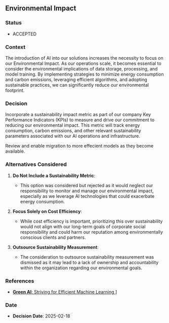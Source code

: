 ## Environmental Impact

### Status
- ACCEPTED

### Context
The introduction of AI into our solutions increases the necessity to focus on our Environmental Impact. As our operations scale, it becomes essential to consider the environmental implications of data storage, processing, and model training. By implementing strategies to minimize energy consumption and carbon emissions, leveraging efficient algorithms, and adopting sustainable practices, we can significantly reduce our environmental footprint.

### Decision
Incorporate a sustainability impact metric as part of our company Key Performance Indicators (KPIs) to measure and drive our commitment to reducing our environmental impact. This metric will track energy consumption, carbon emissions, and other relevant sustainability parameters associated with our AI operations and infrastructure.

Review and enable migration to more effecient models as they become available.

### Alternatives Considered
1. **Do Not Include a Sustainability Metric**:
   - This option was considered but rejected as it would neglect our responsibility to monitor and manage our environmental impact, especially as we leverage AI technologies that could exacerbate energy consumption.

2. **Focus Solely on Cost Efficiency**:
   - While cost efficiency is important, prioritizing this over sustainability would not align with our long-term goals of corporate social responsibility and could harm our reputation among environmentally conscious clients and partners.

3. **Outsource Sustainability Measurement**:
   - The consideration to outsource sustainability measurement was dismissed as it may lead to a lack of ownership and accountability within the organization regarding our environmental goals.

### References
- [**Green AI**: Striving for Efficient Machine Learning ](https://medium.com/towards-data-science/towards-green-ai-how-to-make-deep-learning-models-more-efficient-in-production-3b1e7430a14)]

### Date
- **Decision Date**: 2025-02-18
